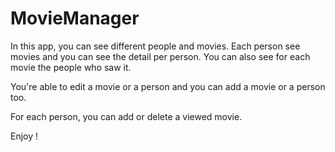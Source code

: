 # MovieManager

In this app, you can see different people and movies.
Each person see movies and you can see the detail per person.
You can also see for each movie the people who saw it.

You're able to edit a movie or a person and you can add a movie or a person too.

For each person, you can add or delete a viewed movie.

Enjoy !
